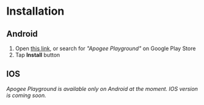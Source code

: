 # Installation

## Android

1. Open [this link](), or search for *"Apogee Playground"* on Google Play Store
2. Tap **Install** button

## IOS

*Apogee Playground is available only on Android at the moment. IOS version is coming soon.*
